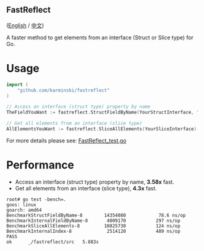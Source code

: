 FastReflect
-----------

([English](./README.md) / [中文](./README-zh-CN.md))

A faster method to get elements from an interface (Struct or Slice type) for Go.


# Usage
 
```go
import (
    "github.com/karminski/fastreflect"
)

// Access an interface (struct type) property by name
TheFieldYouWant := fastreflect.StructFieldByName(YourStructInterface, "FieldName")

// Get all elements from an interface (slice type)
AllElementsYouWant := fastreflect.SliceAllElements(YourSliceInterface)

```

For more details please see: [FastReflect_test.go](./FastReflect_test.go)


# Performance

- Access an interface (struct type) property by name, **3.58x** fast.
- Get all elements from an interface (slice type), **4.3x** fast.

```
root# go test -bench=.
goos: linux
goarch: amd64
BenchmarkStructFieldByName-8        14354080            78.6 ns/op
BenchmarkInternalFieldByName-8       4009170           297 ns/op
BenchmarkSliceAllElements-8         10825730           124 ns/op
BenchmarkInternalIndex-8             2514120           489 ns/op
PASS
ok      _/fastreflect/src   5.883s
```
